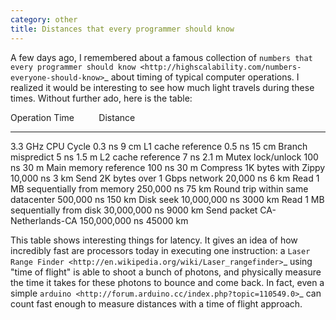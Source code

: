 ```yaml
---
category: other
title: Distances that every programmer should know
---
```


A few days ago, I remembered about a famous collection of 
`numbers that every programmer should know <http://highscalability.com/numbers-everyone-should-know>`_
about timing of typical computer operations. I realized it would be
interesting to see how much light travels during these times. Without
further ado, here is the table:

Operation                              Time              Distance
---------                              ----              --------
3.3 GHz CPU Cycle                      0.3 ns            9 cm
L1 cache reference                     0.5 ns            15 cm
Branch mispredict                      5 ns              1.5 m
L2 cache reference                     7 ns              2.1 m
Mutex lock/unlock                      100 ns            30 m
Main memory reference                  100 ns            30 m
Compress 1K bytes with Zippy           10,000 ns         3 km
Send 2K bytes over 1 Gbps network      20,000 ns         6 km
Read 1 MB sequentially from memory     250,000 ns        75 km
Round trip within same datacenter      500,000 ns        150 km
Disk seek                              10,000,000 ns     3000 km
Read 1 MB sequentially from disk       30,000,000 ns     9000 km
Send packet CA-Netherlands-CA          150,000,000 ns    45000 km

This table shows interesting things for latency. It gives an idea of how 
incredibly fast are processors today in executing one instruction: a `Laser
Range Finder <http://en.wikipedia.org/wiki/Laser_rangefinder>`_ using "time of
flight" is able to shoot a bunch of photons, and physically measure the time it
takes for these photons to bounce and come back. In fact, even a simple
`arduino <http://forum.arduino.cc/index.php?topic=110549.0>`_ can count fast
enough to measure distances with a time of flight approach.
